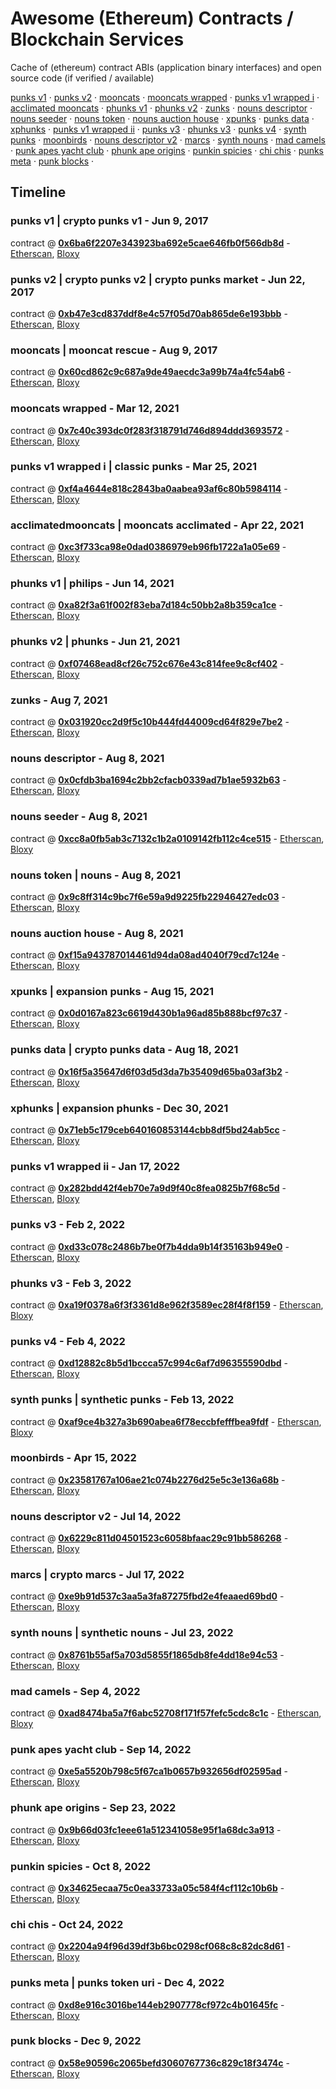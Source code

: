 #  Awesome (Ethereum) Contracts  / Blockchain Services

Cache of (ethereum) contract ABIs (application binary interfaces)
and  open source code (if verified / available)


[punks v1](address/0x6ba6f2207e343923ba692e5cae646fb0f566db8d  "Jun 9, 2017") · 
[punks v2](address/0xb47e3cd837ddf8e4c57f05d70ab865de6e193bbb  "Jun 22, 2017") · 
[mooncats](address/0x60cd862c9c687a9de49aecdc3a99b74a4fc54ab6  "Aug 9, 2017") · 
[mooncats wrapped](address/0x7c40c393dc0f283f318791d746d894ddd3693572  "Mar 12, 2021") · 
[punks v1 wrapped i](address/0xf4a4644e818c2843ba0aabea93af6c80b5984114  "Mar 25, 2021") · 
[acclimated​ mooncats](address/0xc3f733ca98e0dad0386979eb96fb1722a1a05e69  "Apr 22, 2021") · 
[phunks v1](address/0xa82f3a61f002f83eba7d184c50bb2a8b359ca1ce  "Jun 14, 2021") · 
[phunks v2](address/0xf07468ead8cf26c752c676e43c814fee9c8cf402  "Jun 21, 2021") · 
[zunks](address/0x031920cc2d9f5c10b444fd44009cd64f829e7be2  "Aug 7, 2021") · 
[nouns descriptor](address/0x0cfdb3ba1694c2bb2cfacb0339ad7b1ae5932b63  "Aug 8, 2021") · 
[nouns seeder](address/0xcc8a0fb5ab3c7132c1b2a0109142fb112c4ce515  "Aug 8, 2021") · 
[nouns token](address/0x9c8ff314c9bc7f6e59a9d9225fb22946427edc03  "Aug 8, 2021") · 
[nouns auction house](address/0xf15a943787014461d94da08ad4040f79cd7c124e  "Aug 8, 2021") · 
[xpunks](address/0x0d0167a823c6619d430b1a96ad85b888bcf97c37  "Aug 15, 2021") · 
[punks data](address/0x16f5a35647d6f03d5d3da7b35409d65ba03af3b2  "Aug 18, 2021") · 
[xphunks](address/0x71eb5c179ceb640160853144cbb8df5bd24ab5cc  "Dec 30, 2021") · 
[punks v1 wrapped ii](address/0x282bdd42f4eb70e7a9d9f40c8fea0825b7f68c5d  "Jan 17, 2022") · 
[punks v3](address/0xd33c078c2486b7be0f7b4dda9b14f35163b949e0  "Feb 2, 2022") · 
[phunks v3](address/0xa19f0378a6f3f3361d8e962f3589ec28f4f8f159  "Feb 3, 2022") · 
[punks v4](address/0xd12882c8b5d1bccca57c994c6af7d96355590dbd  "Feb 4, 2022") · 
[synth punks](address/0xaf9ce4b327a3b690abea6f78eccbfefffbea9fdf  "Feb 13, 2022") · 
[moonbirds](address/0x23581767a106ae21c074b2276d25e5c3e136a68b  "Apr 15, 2022") · 
[nouns descriptor v2](address/0x6229c811d04501523c6058bfaac29c91bb586268  "Jul 14, 2022") · 
[marcs](address/0xe9b91d537c3aa5a3fa87275fbd2e4feaaed69bd0  "Jul 17, 2022") · 
[synth nouns](address/0x8761b55af5a703d5855f1865db8fe4dd18e94c53  "Jul 23, 2022") · 
[mad camels](address/0xad8474ba5a7f6abc52708f171f57fefc5cdc8c1c  "Sep 4, 2022") · 
[punk apes yacht club](address/0xe5a5520b798c5f67ca1b0657b932656df02595ad  "Sep 14, 2022") · 
[phunk ape origins](address/0x9b66d03fc1eee61a512341058e95f1a68dc3a913  "Sep 23, 2022") · 
[punkin spicies](address/0x34625ecaa75c0ea33733a05c584f4cf112c10b6b  "Oct 8, 2022") · 
[chi chis](address/0x2204a94f96d39df3b6bc0298cf068c8c82dc8d61  "Oct 24, 2022") · 
[punks meta](address/0xd8e916c3016be144eb2907778cf972c4b01645fc  "Dec 4, 2022") · 
[punk blocks](address/0x58e90596c2065befd3060767736c829c18f3474c  "Dec 9, 2022") · 

## Timeline

###  punks v1 | crypto punks v1 - Jun 9, 2017

contract @ [**0x6ba6f2207e343923ba692e5cae646fb0f566db8d**](address/0x6ba6f2207e343923ba692e5cae646fb0f566db8d) - [Etherscan](https://etherscan.io/address/0x6ba6f2207e343923ba692e5cae646fb0f566db8d), [Bloxy](https://bloxy.info/address/0x6ba6f2207e343923ba692e5cae646fb0f566db8d)

###  punks v2 | crypto punks v2 | crypto punks market - Jun 22, 2017

contract @ [**0xb47e3cd837ddf8e4c57f05d70ab865de6e193bbb**](address/0xb47e3cd837ddf8e4c57f05d70ab865de6e193bbb) - [Etherscan](https://etherscan.io/address/0xb47e3cd837ddf8e4c57f05d70ab865de6e193bbb), [Bloxy](https://bloxy.info/address/0xb47e3cd837ddf8e4c57f05d70ab865de6e193bbb)

###  mooncats | mooncat rescue - Aug 9, 2017

contract @ [**0x60cd862c9c687a9de49aecdc3a99b74a4fc54ab6**](address/0x60cd862c9c687a9de49aecdc3a99b74a4fc54ab6) - [Etherscan](https://etherscan.io/address/0x60cd862c9c687a9de49aecdc3a99b74a4fc54ab6), [Bloxy](https://bloxy.info/address/0x60cd862c9c687a9de49aecdc3a99b74a4fc54ab6)

###  mooncats wrapped - Mar 12, 2021

contract @ [**0x7c40c393dc0f283f318791d746d894ddd3693572**](address/0x7c40c393dc0f283f318791d746d894ddd3693572) - [Etherscan](https://etherscan.io/address/0x7c40c393dc0f283f318791d746d894ddd3693572), [Bloxy](https://bloxy.info/address/0x7c40c393dc0f283f318791d746d894ddd3693572)

###  punks v1 wrapped i | classic punks - Mar 25, 2021

contract @ [**0xf4a4644e818c2843ba0aabea93af6c80b5984114**](address/0xf4a4644e818c2843ba0aabea93af6c80b5984114) - [Etherscan](https://etherscan.io/address/0xf4a4644e818c2843ba0aabea93af6c80b5984114), [Bloxy](https://bloxy.info/address/0xf4a4644e818c2843ba0aabea93af6c80b5984114)

###  acclimated​ mooncats | mooncats acclimated​ - Apr 22, 2021

contract @ [**0xc3f733ca98e0dad0386979eb96fb1722a1a05e69**](address/0xc3f733ca98e0dad0386979eb96fb1722a1a05e69) - [Etherscan](https://etherscan.io/address/0xc3f733ca98e0dad0386979eb96fb1722a1a05e69), [Bloxy](https://bloxy.info/address/0xc3f733ca98e0dad0386979eb96fb1722a1a05e69)

###  phunks v1 | philips - Jun 14, 2021

contract @ [**0xa82f3a61f002f83eba7d184c50bb2a8b359ca1ce**](address/0xa82f3a61f002f83eba7d184c50bb2a8b359ca1ce) - [Etherscan](https://etherscan.io/address/0xa82f3a61f002f83eba7d184c50bb2a8b359ca1ce), [Bloxy](https://bloxy.info/address/0xa82f3a61f002f83eba7d184c50bb2a8b359ca1ce)

###  phunks v2 | phunks - Jun 21, 2021

contract @ [**0xf07468ead8cf26c752c676e43c814fee9c8cf402**](address/0xf07468ead8cf26c752c676e43c814fee9c8cf402) - [Etherscan](https://etherscan.io/address/0xf07468ead8cf26c752c676e43c814fee9c8cf402), [Bloxy](https://bloxy.info/address/0xf07468ead8cf26c752c676e43c814fee9c8cf402)

###  zunks - Aug 7, 2021

contract @ [**0x031920cc2d9f5c10b444fd44009cd64f829e7be2**](address/0x031920cc2d9f5c10b444fd44009cd64f829e7be2) - [Etherscan](https://etherscan.io/address/0x031920cc2d9f5c10b444fd44009cd64f829e7be2), [Bloxy](https://bloxy.info/address/0x031920cc2d9f5c10b444fd44009cd64f829e7be2)

###  nouns descriptor - Aug 8, 2021

contract @ [**0x0cfdb3ba1694c2bb2cfacb0339ad7b1ae5932b63**](address/0x0cfdb3ba1694c2bb2cfacb0339ad7b1ae5932b63) - [Etherscan](https://etherscan.io/address/0x0cfdb3ba1694c2bb2cfacb0339ad7b1ae5932b63), [Bloxy](https://bloxy.info/address/0x0cfdb3ba1694c2bb2cfacb0339ad7b1ae5932b63)

###  nouns seeder - Aug 8, 2021

contract @ [**0xcc8a0fb5ab3c7132c1b2a0109142fb112c4ce515**](address/0xcc8a0fb5ab3c7132c1b2a0109142fb112c4ce515) - [Etherscan](https://etherscan.io/address/0xcc8a0fb5ab3c7132c1b2a0109142fb112c4ce515), [Bloxy](https://bloxy.info/address/0xcc8a0fb5ab3c7132c1b2a0109142fb112c4ce515)

###  nouns token | nouns - Aug 8, 2021

contract @ [**0x9c8ff314c9bc7f6e59a9d9225fb22946427edc03**](address/0x9c8ff314c9bc7f6e59a9d9225fb22946427edc03) - [Etherscan](https://etherscan.io/address/0x9c8ff314c9bc7f6e59a9d9225fb22946427edc03), [Bloxy](https://bloxy.info/address/0x9c8ff314c9bc7f6e59a9d9225fb22946427edc03)

###  nouns auction house - Aug 8, 2021

contract @ [**0xf15a943787014461d94da08ad4040f79cd7c124e**](address/0xf15a943787014461d94da08ad4040f79cd7c124e) - [Etherscan](https://etherscan.io/address/0xf15a943787014461d94da08ad4040f79cd7c124e), [Bloxy](https://bloxy.info/address/0xf15a943787014461d94da08ad4040f79cd7c124e)

###  xpunks | expansion punks - Aug 15, 2021

contract @ [**0x0d0167a823c6619d430b1a96ad85b888bcf97c37**](address/0x0d0167a823c6619d430b1a96ad85b888bcf97c37) - [Etherscan](https://etherscan.io/address/0x0d0167a823c6619d430b1a96ad85b888bcf97c37), [Bloxy](https://bloxy.info/address/0x0d0167a823c6619d430b1a96ad85b888bcf97c37)

###  punks data | crypto punks data - Aug 18, 2021

contract @ [**0x16f5a35647d6f03d5d3da7b35409d65ba03af3b2**](address/0x16f5a35647d6f03d5d3da7b35409d65ba03af3b2) - [Etherscan](https://etherscan.io/address/0x16f5a35647d6f03d5d3da7b35409d65ba03af3b2), [Bloxy](https://bloxy.info/address/0x16f5a35647d6f03d5d3da7b35409d65ba03af3b2)

###  xphunks | expansion phunks - Dec 30, 2021

contract @ [**0x71eb5c179ceb640160853144cbb8df5bd24ab5cc**](address/0x71eb5c179ceb640160853144cbb8df5bd24ab5cc) - [Etherscan](https://etherscan.io/address/0x71eb5c179ceb640160853144cbb8df5bd24ab5cc), [Bloxy](https://bloxy.info/address/0x71eb5c179ceb640160853144cbb8df5bd24ab5cc)

###  punks v1 wrapped ii - Jan 17, 2022

contract @ [**0x282bdd42f4eb70e7a9d9f40c8fea0825b7f68c5d**](address/0x282bdd42f4eb70e7a9d9f40c8fea0825b7f68c5d) - [Etherscan](https://etherscan.io/address/0x282bdd42f4eb70e7a9d9f40c8fea0825b7f68c5d), [Bloxy](https://bloxy.info/address/0x282bdd42f4eb70e7a9d9f40c8fea0825b7f68c5d)

###  punks v3 - Feb 2, 2022

contract @ [**0xd33c078c2486b7be0f7b4dda9b14f35163b949e0**](address/0xd33c078c2486b7be0f7b4dda9b14f35163b949e0) - [Etherscan](https://etherscan.io/address/0xd33c078c2486b7be0f7b4dda9b14f35163b949e0), [Bloxy](https://bloxy.info/address/0xd33c078c2486b7be0f7b4dda9b14f35163b949e0)

###  phunks v3 - Feb 3, 2022

contract @ [**0xa19f0378a6f3f3361d8e962f3589ec28f4f8f159**](address/0xa19f0378a6f3f3361d8e962f3589ec28f4f8f159) - [Etherscan](https://etherscan.io/address/0xa19f0378a6f3f3361d8e962f3589ec28f4f8f159), [Bloxy](https://bloxy.info/address/0xa19f0378a6f3f3361d8e962f3589ec28f4f8f159)

###  punks v4 - Feb 4, 2022

contract @ [**0xd12882c8b5d1bccca57c994c6af7d96355590dbd**](address/0xd12882c8b5d1bccca57c994c6af7d96355590dbd) - [Etherscan](https://etherscan.io/address/0xd12882c8b5d1bccca57c994c6af7d96355590dbd), [Bloxy](https://bloxy.info/address/0xd12882c8b5d1bccca57c994c6af7d96355590dbd)

###  synth punks | synthetic punks - Feb 13, 2022

contract @ [**0xaf9ce4b327a3b690abea6f78eccbfefffbea9fdf**](address/0xaf9ce4b327a3b690abea6f78eccbfefffbea9fdf) - [Etherscan](https://etherscan.io/address/0xaf9ce4b327a3b690abea6f78eccbfefffbea9fdf), [Bloxy](https://bloxy.info/address/0xaf9ce4b327a3b690abea6f78eccbfefffbea9fdf)

###  moonbirds - Apr 15, 2022

contract @ [**0x23581767a106ae21c074b2276d25e5c3e136a68b**](address/0x23581767a106ae21c074b2276d25e5c3e136a68b) - [Etherscan](https://etherscan.io/address/0x23581767a106ae21c074b2276d25e5c3e136a68b), [Bloxy](https://bloxy.info/address/0x23581767a106ae21c074b2276d25e5c3e136a68b)

###  nouns descriptor v2 - Jul 14, 2022

contract @ [**0x6229c811d04501523c6058bfaac29c91bb586268**](address/0x6229c811d04501523c6058bfaac29c91bb586268) - [Etherscan](https://etherscan.io/address/0x6229c811d04501523c6058bfaac29c91bb586268), [Bloxy](https://bloxy.info/address/0x6229c811d04501523c6058bfaac29c91bb586268)

###  marcs | crypto marcs - Jul 17, 2022

contract @ [**0xe9b91d537c3aa5a3fa87275fbd2e4feaaed69bd0**](address/0xe9b91d537c3aa5a3fa87275fbd2e4feaaed69bd0) - [Etherscan](https://etherscan.io/address/0xe9b91d537c3aa5a3fa87275fbd2e4feaaed69bd0), [Bloxy](https://bloxy.info/address/0xe9b91d537c3aa5a3fa87275fbd2e4feaaed69bd0)

###  synth nouns | synthetic nouns - Jul 23, 2022

contract @ [**0x8761b55af5a703d5855f1865db8fe4dd18e94c53**](address/0x8761b55af5a703d5855f1865db8fe4dd18e94c53) - [Etherscan](https://etherscan.io/address/0x8761b55af5a703d5855f1865db8fe4dd18e94c53), [Bloxy](https://bloxy.info/address/0x8761b55af5a703d5855f1865db8fe4dd18e94c53)

###  mad camels - Sep 4, 2022

contract @ [**0xad8474ba5a7f6abc52708f171f57fefc5cdc8c1c**](address/0xad8474ba5a7f6abc52708f171f57fefc5cdc8c1c) - [Etherscan](https://etherscan.io/address/0xad8474ba5a7f6abc52708f171f57fefc5cdc8c1c), [Bloxy](https://bloxy.info/address/0xad8474ba5a7f6abc52708f171f57fefc5cdc8c1c)

###  punk apes yacht club - Sep 14, 2022

contract @ [**0xe5a5520b798c5f67ca1b0657b932656df02595ad**](address/0xe5a5520b798c5f67ca1b0657b932656df02595ad) - [Etherscan](https://etherscan.io/address/0xe5a5520b798c5f67ca1b0657b932656df02595ad), [Bloxy](https://bloxy.info/address/0xe5a5520b798c5f67ca1b0657b932656df02595ad)

###  phunk ape origins - Sep 23, 2022

contract @ [**0x9b66d03fc1eee61a512341058e95f1a68dc3a913**](address/0x9b66d03fc1eee61a512341058e95f1a68dc3a913) - [Etherscan](https://etherscan.io/address/0x9b66d03fc1eee61a512341058e95f1a68dc3a913), [Bloxy](https://bloxy.info/address/0x9b66d03fc1eee61a512341058e95f1a68dc3a913)

###  punkin spicies - Oct 8, 2022

contract @ [**0x34625ecaa75c0ea33733a05c584f4cf112c10b6b**](address/0x34625ecaa75c0ea33733a05c584f4cf112c10b6b) - [Etherscan](https://etherscan.io/address/0x34625ecaa75c0ea33733a05c584f4cf112c10b6b), [Bloxy](https://bloxy.info/address/0x34625ecaa75c0ea33733a05c584f4cf112c10b6b)

###  chi chis - Oct 24, 2022

contract @ [**0x2204a94f96d39df3b6bc0298cf068c8c82dc8d61**](address/0x2204a94f96d39df3b6bc0298cf068c8c82dc8d61) - [Etherscan](https://etherscan.io/address/0x2204a94f96d39df3b6bc0298cf068c8c82dc8d61), [Bloxy](https://bloxy.info/address/0x2204a94f96d39df3b6bc0298cf068c8c82dc8d61)

###  punks meta | punks token uri - Dec 4, 2022

contract @ [**0xd8e916c3016be144eb2907778cf972c4b01645fc**](address/0xd8e916c3016be144eb2907778cf972c4b01645fc) - [Etherscan](https://etherscan.io/address/0xd8e916c3016be144eb2907778cf972c4b01645fc), [Bloxy](https://bloxy.info/address/0xd8e916c3016be144eb2907778cf972c4b01645fc)

###  punk blocks - Dec 9, 2022

contract @ [**0x58e90596c2065befd3060767736c829c18f3474c**](address/0x58e90596c2065befd3060767736c829c18f3474c) - [Etherscan](https://etherscan.io/address/0x58e90596c2065befd3060767736c829c18f3474c), [Bloxy](https://bloxy.info/address/0x58e90596c2065befd3060767736c829c18f3474c)


